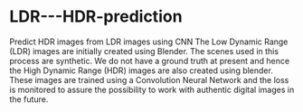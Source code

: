 # LDR---HDR-prediction
Predict HDR images from LDR images using CNN
The Low Dynamic Range (LDR) images are initially created using Blender. The scenes used in this process are synthetic. We do not have a ground truth at present and hence the High Dynamic Range (HDR) images are also created using blender. These images are trained using a Convolution Neural Network and the loss is monitored to assure the possibility to work with authentic digital images in the future.
